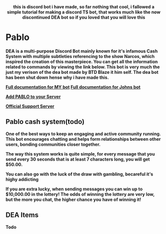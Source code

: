 <div align="center">
<strong> this is discord bot i have made, so far nothing that cool, i fallowed a simple tutorial for making a discord TS bot, that works much like the now discontinued DEA bot so if you loved that you will love this
</div>

# Pablo
DEA is a multi-purpose Discord Bot mainly known for it's infamous Cash System with multiple subtleties referencing to the show Narcos, which inspired the creation of this masterpiece. You can get all the information related to commands by viewing the link below. This bot is very much the just my verison of the dea bot made by BTD Blaze it him self. The dea bot has been shut down hense why i have made this.

[Full documentation for MY bot](todo)
[Full documentation for Johns bot](https://vim2meta.github.io/dea/)

[Add PABLO to your Server](https://discordapp.com/oauth2/authorize?client_id=453635384560058369&scope=bot&permissions=8)

[Official Support Server](todo)
## Pablo cash system(todo)
One of the best ways to keep an engaging and active community running. This bot encourages chatting and helps form relationships between other users, bonding communities closer together.

The way this system works is quite simple, for every message that you send every 30 seconds that is at least 7 characters long, you will get $50.00.

You can also go with the luck of the draw with gambling, becareful it's highy addicting

If you are extra lucky, when sending messages you can win up to $10,000.00 in the lottery! The odds of winning the lottery are very low, but the more you chat, the higher chance you have of winning it!

## DEA Items
Todo
